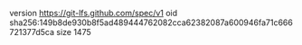 version https://git-lfs.github.com/spec/v1
oid sha256:149b8de930b8f5ad489444762082cca62382087a600946fa71c666721377d5ca
size 1475
